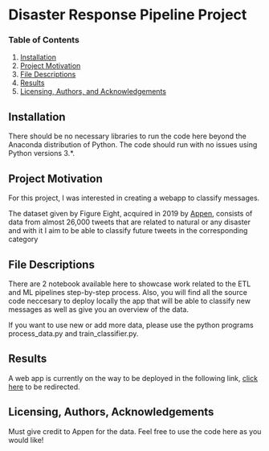 # Disaster Response Pipeline Project

### Table of Contents

1. [Installation](#installation)
2. [Project Motivation](#motivation)
3. [File Descriptions](#files)
4. [Results](#results)
5. [Licensing, Authors, and Acknowledgements](#licensing)

## Installation <a name="installation"></a>

There should be no necessary libraries to run the code here beyond the Anaconda distribution of Python. The code should run with no issues using Python versions 3.\*.

## Project Motivation<a name="motivation"></a>

For this project, I was interested in creating a webapp to classify messages.

The dataset given by Figure Eight, acquired in 2019 by [Appen](https://appen.com/), consists of data from almost 26,000 tweets that are related to natural or any disaster and with it I aim to be able to classify future tweets in the corresponding category

## File Descriptions <a name="files"></a>

There are 2 notebook available here to showcase work related to the ETL and ML pipelines step-by-step process. Also, you will find all the source code neccesary to deploy locally the app that will be able to classify new messages as well as give you an overview of the data.

If you want to use new or add more data, please use the python programs process_data.py and train_classifier.py.

## Results<a name="results"></a>

A web app is currently on the way to be deployed in the following link, [click here](https://my-disaster-message-classifier.herokuapp.com/) to be redirected.

## Licensing, Authors, Acknowledgements<a name="licensing"></a>

Must give credit to Appen for the data. Feel free to use the code here as you would like!
